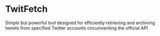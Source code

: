 # TwitFetch
Simple but powerful tool designed for efficiently retrieving and archiving tweets from specified Twitter accounts circumventing the official API
